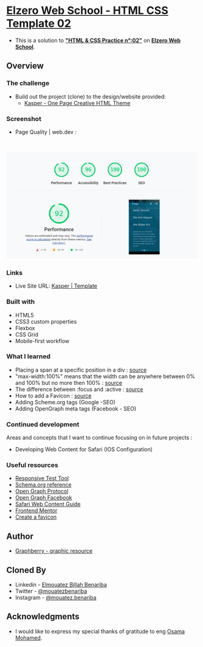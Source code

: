 # [Elzero Web School - HTML CSS Template 02](https://mouatezbenariba.github.io/template-html-css-02/)
- This is a solution to [<b>"HTML & CSS Practice n°:02"</b>](https://elzero.org/practical-html-css/) on [<b>Elzero Web School</b>](https://elzero.org/).

## Overview

### The challenge

- Build out the project (clone) to the design/website provided:
  - [Kasper - One Page Creative HTML Theme](https://elzerowebschool.github.io/HTML_And_CSS_Template_Two/)

### Screenshot
- Page Quality | web.dev : 
<br>

![Page Quality | web.dev](https://github.com/mouatezbenariba/template-html-css-02/blob/main/images/page-quality.PNG)

### Links

- Live Site URL: [Kasper | Template](https://mouatezbenariba.github.io/template-html-css-02/)

### Built with

- HTML5
- CSS3 custom properties
- Flexbox
- CSS Grid
- Mobile-first workflow

### What I learned

- Placing a span at a specific position in  a div : [source](https://stackoverflow.com/questions/5269147/placing-span-at-a-specificr-position-in-div)
- "max-width:100%" means that the width can be anywhere between 0% and 100% but no more then 100% : [source](https://teamtreehouse.com/community/maxwidth-100#:~:text=%22width%22%20is%20a%20standard%20width,has%20a%201200px%20availible%20width.)
- The difference between :focus and :active : [source](https://stackoverflow.com/questions/1677990/what-is-the-difference-between-focus-and-active)
- How to add a Favicon : [source](https://www.w3schools.com/howto/howto_html_favicon.asp)
- Adding Scheme.org tags (Google -SEO)
- Adding OpenGraph meta tags (Facebook - SEO)

### Continued development

Areas and concepts that I want to continue focusing on in future projects :
  - Developing Web Content for Safari (IOS Configuration)

### Useful resources
- [Responsive Test Tool](https://responsivetesttool.com/)
- [Schema.org reference](https://schema.org/)
- [Open Graph Protocol](https://ogp.me/)
- [Open Graph Facebook](https://developers.facebook.com/docs/sharing/webmasters/)
- [Safari Web Content Guide](https://developer.apple.com/library/archive/documentation/AppleApplications/Reference/SafariWebContent/Introduction/Introduction.html#//apple_ref/doc/uid/TP40002051-CH1-SW1)
- [Frontend Mentor](https://www.frontendmentor.io/resources/)
- [Create a favicon](https://www.xiconeditor.com/)

## Author
- [Graphberry - graphic resource](https://www.graphberry.com/)

## Cloned By
- Linkedin - [Elmouatez Billah Benariba](https://www.linkedin.com/in/mouatezbenariba/)
- Twitter - [@mouatezbenariba](https://twitter.com/mouatezbenariba)
- Instagram - [@mouatez.benariba](https://www.instagram.com/mouatez.benariba/)

## Acknowledgments
- I would like to express my special thanks of gratitude to eng [Osama Mohamed](https://github.com/OsamaElzero).

